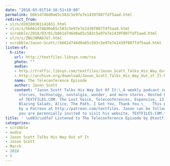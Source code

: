 ```yaml
---
date: "2018-03-01T14:16:51+10:00"
permalink: b661d746d0a65c583c5e97e7e1439f807fdf5aad.html
redirect_from:
- sl/n/d20180301141651.html
- sl/n/s/hb661d746d0a65c583c5e97e7e1439f807fdf5aad.html
- scrobble/2018/03/01/b661d746d0a65c583c5e97e7e1439f807fdf5aad.html
- sl/n/s/ZNUJ9MAb7U7.html
- scrobble/Jason-Scott//b661d746d0a65c583c5e97e7e1439f807fdf5aad.html
listen-of:
  h-cite:
    url: http://textfiles.libsyn.com/rss
    photo: ""
    audio:
    - http://traffic.libsyn.com/textfiles/Jason_Scott_Talks_His_Way_Out_of_It_-_Episode_02.mp3?dest-id=574323
    - http://archive.org/download/Jason_Scott_Talks_His_Way_Out_of_It-Podcast-by-Jason_Scott/The_Teleconference_Episode.mp3
    name: The Teleconference Episode
    author: Jason Scott
    content: "Jason Scott Talks His Way Out Of It:\_A weekly podcast series about
      stories, technology, nostalgia, wonder, and more stores. Hosted by Jason Scott
      of TEXTFILES.COM. The Lost Voice, Teleconferences, Expensive, 13 Hours, How-To,
      Blazing Salads, Alice, The Path, I Got You, Thank You.\_   This podcast is supported
      by a Patreon at http://patreon.com/textfiles. Jason can be followed at https://twitter.com/textfiles\_and
      you are perennially invited to visit his website, TEXTFILES.COM."
title: ' \ud83c\udfa7 Listened to The Teleconference Episode by @textfiles From #JasonScottTalksHisWayOutofIt'
categories:
- scrobble
- audio
- Jason Scott Talks His Way Out of It
- Jason Scott
- March
- 2018
- 1
---
```


